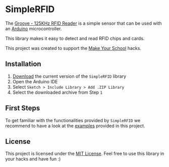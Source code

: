 # SimpleRFID

The [Groove - 125KHz RFID Reader](http://wiki.seeedstudio.com/Grove-125KHz_RFID_Reader/) is a simple sensor that can be used with an [Arduino](https://www.arduino.cc) microcontroller.

This library makes it easy to detect and read RFID chips and cards.

This project was created to support the [Make Your School](https://www.makeyourschool.de) hacks.

## Installation

1. [Download](https://github.com/github/gitignore/archive/master.zip) the current version of the `SimpleRFID` library
2. Open the Arduino IDE
3. Select `Sketch > Include Library > Add .ZIP Library`
4. Select the downloaded archive from Step `1`

## First Steps

To get familiar with the functionalities provided by `SimpleRFID` we recommend to
have a look at the [examples](examples/) provided in this project.

## License

This project is licensed under the [MIT License](LICENSE). Feel free to use this
library in your hacks and have fun :)
